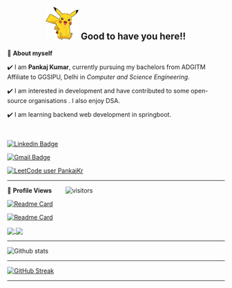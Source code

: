 <!-- README FILE CODE -->



<!-- WAKING HAND WITH GOOD TO HAVE YOU TEXT-->
<h2 align=center><img src="https://github.com/Pankaj4398/Pankaj4398/blob/11f6a59a38ee36e47c1861b0a09c0e312858a118/Resources/pikachu-pokemon.gif" width="75" height="75"/> Good to have you here!!</h2>


<!--ABOUT ME CODE-->
🌱 **About myself**
<br>

✔️ I am **Pankaj Kumar**, currently pursuing my bachelors from ADGITM Affiliate to GGSIPU, Delhi in *Computer and Science Engineering*. <br>

✔️ I am interested in development and have contributed to some open-source organisations . I also enjoy DSA. <br>

✔️ I am learning backend web development in springboot.<br>


<br>



<!-- SOCAIL MEDIA HANDLES -->
[![Linkedin Badge](https://img.shields.io/badge/-PankajKumar-blue?style=flat-square&logo=Linkedin&logoColor=white&link=https://www.linkedin.com/in/pankaj-kumar-732956174/)](https://www.linkedin.com/in/pankaj-kumar-732956174/)

[![Gmail Badge](https://img.shields.io/badge/-pk2018student@gmail.com-c14438?style=flat-square&logo=Gmail&logoColor=white&link=mailto:pk2018student@gmail.com)](mailto:pk2018student@gmail.com)

[![LeetCode user PankajKr](https://img.shields.io/badge/dynamic/json?style=for-the-badge&labelColor=black&color=%23ffa116&label=Solved&query=solvedOverTotal&url=https%3A%2F%2Fleetcode-badge.vercel.app%2Fapi%2Fusers%2FPankajKr&logo=leetcode&logoColor=yellow)](https://leetcode.com/PankajKr/)

---

<!-- STATISTICS ABOUT PROFILE -->


 
<!--  PROFILES VIEWS -->
🌱 **Profile Views**&nbsp;&nbsp;&nbsp;&nbsp;&nbsp;&nbsp;&nbsp;
![visitors](https://profile-counter.glitch.me/Pankaj4398/count.svg?align=center)

<!-- PINNED REPOS -->

[![Readme Card](https://github-readme-stats.vercel.app/api/pin/?username=Pankaj4398&repo=Object-Modeling-CodingGame-Jukebox&style=flat-square&theme=dark&show_icons=true)](https://github.com/Pankaj4398/Object-Modeling-CodingGame-Jukebox.git)

[![Readme Card](https://github-readme-stats.vercel.app/api/pin/?username=Pankaj4398&repo=QMoney&style=flat-square&theme=dark&show_icons=true)](https://github.com/Pankaj4398/QMoney.git)



<a href="https://github.com/Pankaj4398/Object-Modeling-CodingGame-Jukebox.git">
  <img align="center" src="https://github-readme-stats.vercel.app/api/pin/?username=Pankaj4398&repo=Object-Modeling-CodingGame-Jukebox" />
</a>
<a href="https://github.com/anuraghazra/convoychat">
  <img align="center" src="https://github-readme-stats.vercel.app/api/pin/?username=anuraghazra&repo=convoychat" />
</a>
<hr>

<!-- GITHUB STATISTICS -->
![Github stats](https://github-readme-stats.vercel.app/api?username=Pankaj4398&show_icons=true&theme=radical)
 
 
 <hr>
 
<!--  CONTRIBUTION AND STREAK BLOCK -->
[![GitHub Streak](https://github-readme-streak-stats.herokuapp.com/?user=Pankaj4398&currStreakNum=2FD3EB&fire=pink&sideLabels=F00&theme=nightowl)](https://git.io/streak-stats)       
         

---
 
